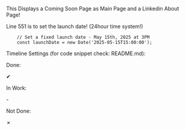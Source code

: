 This Displays a Coming Soon Page as Main Page and a Linkedin About Page!


Line 551 is to set the launch date! (24hour time system!)

        // Set a fixed launch date - May 15th, 2025 at 3PM
        const launchDate = new Date('2025-05-15T15:00:00');


Timeline Settings (for code snippet check: README.md):

Done: <div class="timeline-icon completed">✔</div>

In Work: <div class="timeline-icon in-progress">-</div>

Not Done: <div class="timeline-icon not-started">✗</div>

